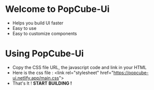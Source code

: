 # Welcome to PopCube-Ui
* Helps you build UI faster
* Easy to use
* Easy to customize components

# Using PopCube-Ui
* Copy the CSS file URL, the javascript code and link in your HTML
* Here is the css file : &lt;link rel="stylesheet" href="https://popcube-ui.netlify.app/main.css"&gt;
* That's It ! **START BUILDING !**